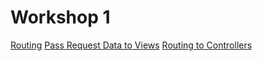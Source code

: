 # Workshop 1

[Routing](./docs/routing.md)
[Pass Request Data to Views](./docs/passRequestDataToViews.md)
[Routing to Controllers](./docs/routingToControllers.md)
